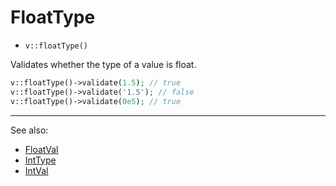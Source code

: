 # FloatType

- `v::floatType()`

Validates whether the type of a value is float.

```php
v::floatType()->validate(1.5); // true
v::floatType()->validate('1.5'); // false
v::floatType()->validate(0e5); // true
```

***
See also:

  * [FloatVal](FloatVal.md)
  * [IntType](IntType.md)
  * [IntVal](IntVal.md)
